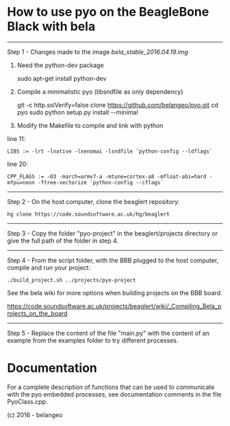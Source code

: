 How to use pyo on the BeagleBone Black with bela
================================================ 

------------------------------------------------------------------------
Step 1 - Changes made to the image _bela\_stable\_2016.04.19.img_

1) Need the python-dev package

    sudo apt-get install python-dev

2) Compile a minimalistic pyo (libsndfile as only dependency)

    git -c http.sslVerify=false clone https://github.com/belangeo/pyo.git
    cd pyo
    sudo python setup.py install --minimal

3) Modify the Makefile to compile and link with python

line 11:
    
    LIBS := -lrt -lnative -lxenomai -lsndfile `python-config --ldflags`

line 20:
    
    CPP_FLAGS := -O3 -march=armv7-a -mtune=cortex-a8 -mfloat-abi=hard -mfpu=neon -ftree-vectorize `python-config --cflags`

------------------------------------------------------------------------
Step 2 - On the host computer, clone the beaglert repository:
    
    hg clone https://code.soundsoftware.ac.uk/hg/beaglert

------------------------------------------------------------------------
Step 3 - Copy the folder "pyo-project" in the beaglert/projects directory 
or give the full path of the folder in step 4.

------------------------------------------------------------------------
Step 4 - From the script folder, with the BBB plugged to the host computer,
compile and run your project:
    
    ./build_project.sh ../projects/pyo-project

See the bela wiki for more options when building projects on the BBB board.

https://code.soundsoftware.ac.uk/projects/beaglert/wiki/_Compiling_Bela_projects_on_the_board

------------------------------------------------------------------------
Step 5 - Replace the content of the file "main.py" with the content of an
example from the examples folder to try different processes.

Documentation
=============

For a complete description of functions that can be used to communicate 
with the pyo embedded processes, see documentation comments in the file 
PyoClass.cpp.

(c) 2016 - belangeo

